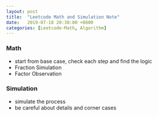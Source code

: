 ```yaml
---
layout: post
title:  "Leetcode Math and Simulation Note"
date:   2019-07-18 20:30:00 +0800
categories: [Leetcode-Math, Algorithm]
---
```

### Math
- start from base case, check each step and find the logic
- Fraction Simulation
- Factor Observation

### Simulation
- simulate the process
- be careful about details and corner cases